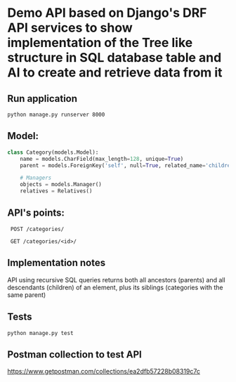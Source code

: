 # Demo API based on Django's DRF API services to show implementation of the Tree like structure in SQL database table and AI to create and retrieve data from it
## Run application
```text
python manage.py runserver 8000
```
## Model:
```python
class Category(models.Model):
    name = models.CharField(max_length=128, unique=True)
    parent = models.ForeignKey('self', null=True, related_name='children', on_delete=models.CASCADE)

    # Managers
    objects = models.Manager()
    relatives = Relatives()

```
## API's points:
```text
​ POST /categories/
```
```text
 GET /categories/<id>/​
```

##  Implementation notes
API using recursive SQL queries returns both all ancestors (parents) and all descendants (children) of an element, plus its siblings (categories with the same parent)

## Tests
```text
python manage.py test

```

## Postman collection to test API
https://www.getpostman.com/collections/ea2dfb57228b08319c7c